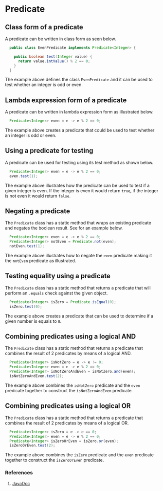 # Predicate

## Class form of a predicate

A predicate can be written in class form as seen below.

```java
  public class EvenPredicate implements Predicate<Integer> {

    public boolean test(Integer value) {
      return value.intValue() % 2 == 0;
    }
  }
```

The example above defines the class `EvenPredicate` and it can be used to test whether an integer is odd or even.

## Lambda expression form of a predicate

A predicate can be written in lambda expression form as illustrated below.

```java
  Predicate<Integer> even = e -> e % 2 == 0;
```

The example above creates a predicate that could be used to test whether an integer is odd or even.

## Using a predicate for testing

A predicate can be used for testing using its test method as shown below.

```java
  Predicate<Integer> even = e -> e % 2 == 0;
  even.test(1);
```

The example above illustrates how the predicate can be used to test if a given integer is even. If the integer is even it would return `true`, if the integer is not even it would return `false`.

## Negating a predicate

The `Predicate` class has a static method that wraps an existing predicate and negates the boolean result. See for an example below.

```java
  Predicate<Integer> even = e -> e % 2 == 0;
  Predicate<Integer> notEven = Predicate.not(even);
  notEven.test(1);
```

The example above illustrates how to negate the `even` predicate making it the `notEven` predicate as illustrated.

## Testing equality using a predicate

The `Predicate` class has a static method that returns a predicate that will perform an `.equals` check against the given object.

```java
  Predicate<Integer> isZero = Predicate.isEqual(0);
  isZero.test(0);
```

The example above creates a predicate that can be used to determine if a given number is equals to `0`.

## Combining predicates using a logical AND

The `Predicate` class has a static method that returns a predicate that combines the result of 2 predicates by means of a logical AND.

```java
  Predicate<Integer> isNotZero = e -> e != 0;
  Predicate<Integer> even = e -> e % 2 == 0;
  Predicate<Integer> isNotZeroAndEven = isNotZero.and(even);
  isNotZeroAndEven.test(2);
```

The example above combines the `isNotZero` predicate and the `even` predicate together to construct the `isNotZeroAndEven` predicate.

## Combining predicates using a logical OR

The `Predicate` class has a static method that returns a predicate that combines the result of 2 predicates by means of a logical OR.

```java
  Predicate<Integer> isZero = e -> e == 0;
  Predicate<Integer> even = e -> e % 2 == 0;
  Predicate<Integer> isZeroOrEven = isZero.or(even);
  isZeroOrEven.test(2);
```

The example above combines the `isZero` predicate and the `even` predicate together to construct the `isZeroOrEven` predicate.

### References

1. [JavaDoc](https://docs.oracle.com/en/java/javase/16/docs/api/java.base/java/util/function/Predicate.html)
